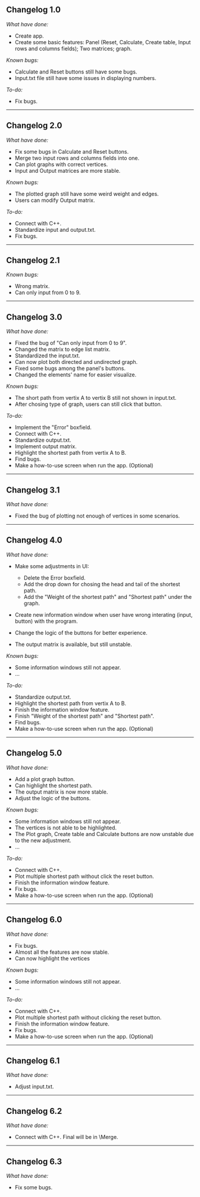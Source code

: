 ## Changelog 1.0 ##

*What have done:*
- Create app.
- Create some basic features: Panel (Reset, Calculate, Create table, Input rows and columns fields); Two matrices; graph.

*Known bugs:*
- Calculate and Reset buttons still have some bugs.
- Input.txt file still have some issues in displaying numbers.

*To-do:*
- Fix bugs.

----------------------------------

## Changelog 2.0 ##

*What have done:*
- Fix some bugs in Calculate and Reset buttons.
- Merge two input rows and columns fields into one.
- Can plot graphs with correct vertices.
- Input and Output matrices are more stable.

*Known bugs:*
- The plotted graph still have some weird weight and edges.
- Users can modify Output matrix.

*To-do:*
- Connect with C++.
- Standardize input and output.txt.
- Fix bugs.

----------------------------------

## Changelog 2.1 ##

*Known bugs:*
- Wrong matrix.
- Can only input from 0 to 9.

----------------------------------

## Changelog 3.0 ##

*What have done:*
- Fixed the bug of "Can only input from 0 to 9".
- Changed the matrix to edge list matrix.
- Standardized the input.txt.
- Can now plot both directed and undirected graph.
- Fixed some bugs among the panel's buttons.
- Changed the elements' name for easier visualize.

*Known bugs:*
- The short path from vertix A to vertix B still not shown in input.txt.
- After chosing type of graph, users can still click that button.

*To-do:*
- Implement the "Error" boxfield.
- Connect with C++.
- Standardize output.txt.
- Implement output matrix.
- Highlight the shortest path from vertix A to B.
- Find bugs.
- Make a how-to-use screen when run the app. (Optional)

----------------------------------

## Changelog 3.1 ##

*What have done:*
- Fixed the bug of plotting not enough of vertices in some scenarios.

----------------------------------

## Changelog 4.0 ##

*What have done:*
- Make some adjustments in UI:
  + Delete the Error boxfield.
  + Add the drop down for chosing the head and tail of the shortest path.
  + Add the "Weight of the shortest path" and "Shortest path" under the graph.

- Create new information window when user have wrong interating (input, button) with the program.
- Change the logic of the buttons for better experience.
- The output matrix is available, but still unstable.

*Known bugs:*
- Some information windows still not appear.
- ...

*To-do:*
- Standardize output.txt.
- Highlight the shortest path from vertix A to B.
- Finish the information window feature.
- Finish "Weight of the shortest path" and "Shortest path".
- Find bugs.
- Make a how-to-use screen when run the app. (Optional)


----------------------------------

## Changelog 5.0 ##

*What have done:*
- Add a plot graph button.
- Can highlight the shortest path.
- The output matrix is now more stable.
- Adjust the logic of the buttons.

*Known bugs:*
- Some information windows still not appear.
- The vertices is not able to be highlighted.
- The Plot graph, Create table and Calculate buttons are now unstable due to the new adjustment.
- ...

*To-do:*
- Connect with C++.
- Plot multiple shortest path without click the reset button.
- Finish the information window feature.
- Fix bugs.
- Make a how-to-use screen when run the app. (Optional)

----------------------------------

## Changelog 6.0 ##

*What have done:*
- Fix bugs.
- Almost all the features are now stable.
- Can now highlight the vertices

*Known bugs:*
- Some information windows still not appear.
- ...

*To-do:*
- Connect with C++.
- Plot multiple shortest path without clicking the reset button.
- Finish the information window feature.
- Fix bugs.
- Make a how-to-use screen when run the app. (Optional)

----------------------------------

## Changelog 6.1 ##

*What have done:*
- Adjust input.txt.

----------------------------------

## Changelog 6.2 ##

*What have done:*
- Connect with C++. Final will be in \Merge.

----------------------------------

## Changelog 6.3 ##

*What have done:*
- Fix some bugs.